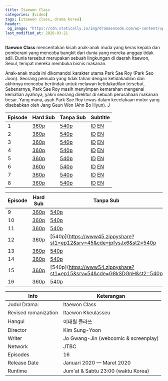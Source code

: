 ```yaml
---
title: Itaewon Class
categories: [video]
tags: [itaewon class, drama korea]
header:
 og_image: "https://cdn.statically.io/img/dramaencode.com/wp-content/uploads/2020/01/Download-Drama-Korea-Itaewon-Class-Subtitle-Indonesia.jpg"
last_modified_at: 2020-03-21
---
```

**Itaewon Class** menceritakan kisah anak-anak muda yang keras kepala dan pemberani yang mencoba bangkit dari dunia yang mereka anggap tidak adil. Dunia tersebut merupakan sebuah lingkungan di daerah Itaewon, Seoul, tempat mereka membuka bisnis makanan.

Anak-anak muda ini dikomandoi karakter utama Park Sae Roy (Park Seo Joon). Seorang pemuda yang tidak tahan dengan ketidakadilan dan akhirnya mencoba bertindak untuk melawan ketidakadilan tersebut. Sebenarnya, Park Sae Roy masih menyimpan kemarahan mengenai kematian ayahnya, yakni seorang direktur di sebuah perusahaan makanan besar. Yang mana, ayah Park Sae Roy tewas dalam kecelakaan motor yang disebabkan oleh Jang Geun Won (Ahn Bo Hyun). J

Episode|Hard Sub|Tanpa Sub|Subtitle
---|---|---|---
1|[360p](/zippyshare?st1=ep1&srv=104&cde=eoukj6mK&st2=360p)|[540p](/zippyshare?st1=ep1&srv=7&cde=VKaLu2Fp&st2=540p)|[ID](https://subscene.com/subtitles/itaewon-class-itaewon-kkeulasseu/indonesian/2136307) [EN](https://subscene.com/subtitles/itaewon-class-itaewon-kkeulasseu/english/2136207)
2|[360p](/zippyshare?st1=ep2&srv=65&cde=OTUgu5bv&st2=360p)|[540p](/zippyshare?st1=ep2&srv=119gcde=G46GffPF&st2=540p)|[ID](https://subscene.com/subtitles/itaewon-class-itaewon-kkeulasseu/indonesian/2137045) [EN](https://subscene.com/subtitles/itaewon-class-itaewon-kkeulasseu/english/2137048)
3|[360p](/zippyshare?st1=ep3&srv=27&cde=IN90rEMd&st2=360p)|[540p](/zippyshare?st1=ep3&srv=107&cde=fvGoXJON&st2=540p)|[ID](https://subscene.com/subtitles/itaewon-class-itaewon-kkeulasseu/indonesian/2140728) [EN](https://subscene.com/subtitles/itaewon-class-itaewon-kkeulasseu/english/2140720)
4|[360p](/zippyshare?st1=ep4&srv=101&cde=pH8mSkQA&st2=360p)|[540p](/zippyshare?st1=ep4&srv=64&cde=6DSVsJoW&st2=540p)|[ID](https://subscene.com/subtitles/itaewon-class-itaewon-kkeulasseu/indonesian/2141619) [EN](https://subscene.com/subtitles/itaewon-class-itaewon-kkeulasseu/english/2141489)
5|[360p](/zippyshare?st1=ep5&srv=81&cde=aLHdoubU&st2=360p)|[540p](/zippyshare?st1=ep5&srv=100&cde=rceCMsYe&st2=540p)|[ID](https://subscene.com/subtitles/itaewon-class-itaewon-kkeulasseu/indonesian/2145114) [EN](https://subscene.com/subtitles/itaewon-class-itaewon-kkeulasseu/english/2145110)
6|[360p](/zippyshare?st1=ep6srv=17&cde=zADIVeua&st2=360p)|[540p](/zippyshare?st1=ep6&srv=78&cde=s8YiSNQp&st2=540p)|[ID](https://subscene.com/subtitles/itaewon-class-itaewon-kkeulasseu/indonesian/2145899) [EN](https://subscene.com/subtitles/itaewon-class-itaewon-kkeulasseu/english/2145754)
7|[360p](/zippyshare?st1=ep7&srv=78&cde=RzrHS8xd&st2=360p)|[540p](/zippyshare?st1=ep7&srv=2&cde=RMvjnswM&st2=540p)|[ID](https://subscene.com/subtitles/itaewon-class-itaewon-kkeulasseu/indonesian/2149248) [EN](https://subscene.com/subtitles/itaewon-class-itaewon-kkeulasseu/english/2149399)
8|[360p](/zippyshare?st1=ep8&srv=59&TePAElnW&st2=360p)|[540p](/zippyshare&st1=ep8&srv=80&cde=HKa1bYXy&st2=540p)|[ID](https://subscene.com/subtitles/itaewon-class-itaewon-kkeulasseu/indonesian/2149934) [EN](https://subscene.com/subtitles/itaewon-class-itaewon-kkeulasseu/english/2149974)

Episode|Hard Sub|Tanpa Sub|Subtitle
---|---|---|---
9|[360p](https://www87.zippyshare?st1=ep9&srv=87&cde=PwgeLLaQ&st2=360p)|[540p](https://www35.zippyshare?st1=ep9&srv=35&cde=hUMqH86o&st2=540p)|[ID](https://subscene.com/subtitles/itaewon-class-itaewon-kkeulasseu/indonesian/2154063) [EN](https://subscene.com/subtitles/itaewon-class-itaewon-kkeulasseu/english/2154068)
10|[360p](https://www107.zippyshare?st1=ep10&srv=107&cde=5FO8VL2F&st2=360p)|[540p](https://www27.zippyshare?st1=ep10&srv=27&cde=aBiepE5D&st2=540p)|[ID](https://subscene.com/subtitles/itaewon-class-itaewon-kkeulasseu/indonesian/2154717) [EN](https://subscene.com/subtitles/itaewon-class-itaewon-kkeulasseu/english/2154816)
11|[360p](https://www24.zippyshare?st1=ep11&srv=24&cde=mS8AkruR&st2=360p)|[540p](https://www75.zippyshare?st1=ep11&srv75&cde=4ItmUxA1&st2=540p)|[ID](https://subscene.com/subtitles/itaewon-class-itaewon-kkeulasseu/indonesian/2158349) [EN](https://subscene.com/subtitles/itaewon-class-itaewon-kkeulasseu/english/2158253)
12|[360p](https://www102.zippyshare?st1=ep12&srv=102&cde=Jy1R8518&st2=360p)|[540p](https://www45.zippyshare?st1=ep12&srv=45&cde=jpfysJx6&st2=540p|[ID](https://subscene.com/subtitles/itaewon-class-itaewon-kkeulasseu/indonesian/2159239) [EN](https://subscene.com/subtitles/itaewon-class-itaewon-kkeulasseu/english/2159007)
13|[360p](https://www50.zippyshare?st1=ep13&srv=50&cde=sRBGupc3&st2=360p)|[540p](https://www22.zippyshare?st1=ep13&srv=22&cde=I3Ec577T&st2=540p)|[ID](https://subscene.com/subtitles/itaewon-class-itaewon-kkeulasseu/indonesian/2162630) [EN](https://subscene.com/subtitles/itaewon-class-itaewon-kkeulasseu/english/2162622)
14|[360p](https://www81.zippyshare?st1=ep14&srv=81&cde=idoq5hlG&st2=360p)|[540p](https://www17.zippyshare?st1=ep14&srv=17&cde=9vluEzF6&st2=540p)|[ID](https://subscene.com/subtitles/itaewon-class-itaewon-kkeulasseu/indonesian/2163554) [EN](https://subscene.com/subtitles/itaewon-class-itaewon-kkeulasseu/english/2163529)
15|[360p](https://www71.zippyshare?st1=ep15&srv=71&cde=E2N2uRkh&st2=360p)|[540p](https://www54.zippyshare?st1=ep15&srv=54&cde=G8kSDGnH&st2=540p|[ID](https://subscene.com/subtitles/itaewon-class-itaewon-kkeulasseu/indonesian/2168186) [EN](https://subscene.com/subtitles/itaewon-class-itaewon-kkeulasseu/english/2168180)
16|[360p](https://www72.zippyshare?st1=ep16&srv=72&cde=1pP98lOP&st2=360p)|[540p](https://www33.zippyshare?st1=ep16&srv=33&cde=I67C8Jeo&st2=540p)|[ID](https://subscene.com/subtitles/itaewon-class-itaewon-kkeulasseu/indonesian/2168998) [EN](https://subscene.com/subtitles/itaewon-class-itaewon-kkeulasseu/english/2169042)

Info|Keterangan
---|---
Judul Drama:|Itaewon Class
Revised romanization|Itaewon Kkeulasseu
Hangul|이태원 클라쓰
Director|Kim Sung-Yoon
Writer|Jo Gwang-Jin (webcomic & screenplay)
Network|JTBC
Episodes|16
Release Date|Januari 2020 — Maret 2020|
Runtime|Jum'at & Sabtu 23:00 (waktu Korea)

